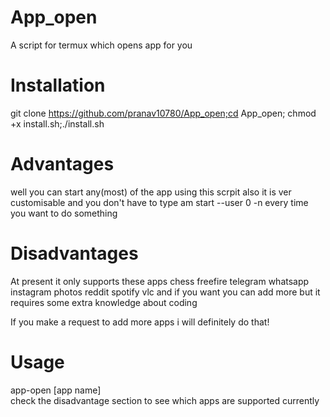 # App_open  
A script for termux which opens app for you  

# Installation  
git clone https://github.com/pranav10780/App_open;cd App_open; chmod +x install.sh;./install.sh

# Advantages  
well you can start any(most) of the app using this scrpit also it is ver customisable and you don't have to type am start --user 0 -n every time you want to do something  

# Disadvantages  
At present it only supports these apps chess freefire telegram whatsapp instagram photos reddit spotify vlc and if you want you can add more but it requires some extra knowledge about coding  

If you make a request to add more apps i will definitely do that!  

# Usage  
app-open [app name]  
check the disadvantage section to see which apps are supported currently 
